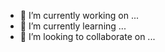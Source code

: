 
- 🔭 I’m currently working on ...
- 🌱 I’m currently learning ...
- 👯 I’m looking to collaborate on ...


